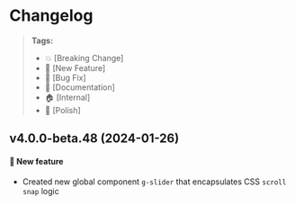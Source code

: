 Changelog
=========

> **Tags:**
> - :boom:       [Breaking Change]
> - :rocket:     [New Feature]
> - :bug:        [Bug Fix]
> - :memo:       [Documentation]
> - :house:      [Internal]
> - :nail_care:  [Polish]


## v4.0.0-beta.48 (2024-01-26)

#### :rocket: New feature

* Created new global component `g-slider` that encapsulates CSS `scroll snap` logic
